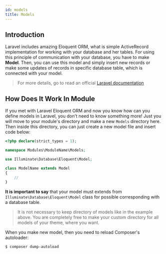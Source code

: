 ```yaml
---
id: models
title: Models
---
```


## Introduction

Laravel includes amazing Eloquent ORM, what is simple ActiveRecord implementation for working with your database and her
tables. For using this principle of communication with your database, you have to make **Model**. Then, you can use this model and 
simply insert new records or make some updates of records in specific database table, which is connected with your model.

> For more details, go to read an official [Laravel documentation](https://laravel.com/docs/5.8/eloquent)

## How Does It Work In Module

If you met with Laravel Eloquent ORM and now you know how can you define models in Laravel, you don't need to know something more! Just you will 
move to your module's directory and make a new `Models` directory here. Then inside this directory, you can just create a new model file and 
insert code below:
```php
<?php declare(strict_types = 1);

namespace Modules\ModuleName\Models;

use Illuminate\Database\Eloquent\Model;

class ModelName extends Model
{
    //
}
```
**It is important to say** that your model must extends from `Illuminate\Database\Eloquent\Model` class for possible corresponding with a database 
table.

> It is not necessary to keep directory of models like in the example above. You are completely free to make your custom directory for all models of your theme, 
where you want.

When you make new model, then you need to reload Composer's autoloader:
```text 
$ composer dump-autoload
```